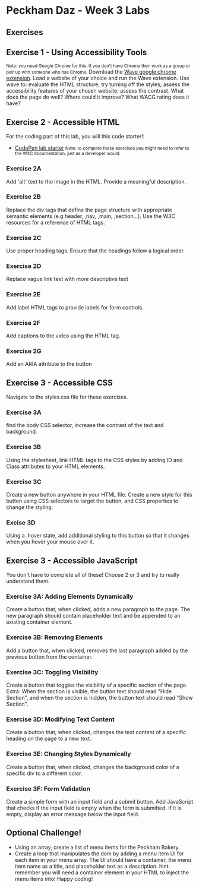 # Peckham Daz - Week 3 Labs
## Exercises
## Exercise 1 - Using Accessibility Tools
<small>Note: you need Google Chrome for this. If you don't have Chrome then work as a group or pair up with someone who has Chrome.</small>
Download the <a href="https://chromewebstore.google.com/detail/wave-evaluation-tool/jbbplnpkjmmeebjpijfedlgcdilocofh">Wave google chrome extension</a>. Load a website of your choice and run the Wave extension. Use wave to: evaluate the HTML structure; try turning off the styles; assess the accessibility features of your chosen website; assess the contrast. What does the page do well? Where could it improve? What WACG rating does it have?
## Exercise 2 - Accessible HTML
For the coding part of this lab, you will this code starter!:
- <a href="https://codepen.io/danhearn-the-looper/pen/GRbJXRy">CodePen lab starter</a>
<small>Note: to complete these exercises you might need to refer to the W3C documentation, just as a developer would.</small>
### Exercise 2A
Add 'alt' text to the image in the HTML. Provide a meaningful description.
### Exercise 2B
Replace the div tags that define the page structure with appropriate semantic elements (e.g header, ,nav, ,main, ,section...). Use the W3C resources for a reference of HTML tags.
### Exercise 2C
Use proper heading tags. Ensure that the headings follow a logical order.
### Exercise 2D
Replace vague link text with more descriptive text
### Exercise 2E
Add label HTML tags to provide labels for form controls.
### Exercise 2F
Add captions to the video using the <track> HTML tag.
### Exercise 2G
Add an ARIA attribute to the button
## Exercise 3 - Accessible CSS
Navigate to the styles.css file for these exercises.
### Exercise 3A
find the body CSS selector, increase the contrast of the text and background.
### Exercise 3B
Using the stylesheet, link HTML tags to the CSS styles by adding ID and Class attributes to your HTML elements.
### Exercise 3C
Create a new button anywhere in your HTML file. Create a new style for this button using CSS selectors to target the button, and CSS properties to change the styling.
### Excise 3D
Using a :hover state, add additional styling to this button so that it changes when you hover your mouse over it.
## Exercise 3 - Accessible JavaScript
You don't have to complete all of these! Choose 2 or 3 and try to really understand them.
### Exercise 3A: Adding Elements Dynamically
Create a button that, when clicked, adds a new paragraph to the page. The new paragraph should contain placeholder text and be appended to an existing container element.
### Exercise 3B: Removing Elements
Add a button that, when clicked, removes the last paragraph added by the previous button from the container.
### Exercise 3C: Toggling Visibility
Create a button that toggles the visibility of a specific section of the page.
Extra: When the section is visible, the button text should read "Hide Section", and when the section is hidden, the button text should read "Show Section".
### Exercise 3D: Modifying Text Content
Create a button that, when clicked, changes the text content of a specific heading on the page to a new text.
### Exercise 3E: Changing Styles Dynamically
Create a button that, when clicked, changes the background color of a specific div to a different color.
### Exercise 3F: Form Validation
Create a simple form with an input field and a submit button. Add JavaScript that checks if the input field is empty when the form is submitted. If it is empty, display an error message below the input field.
## Optional Challenge!
- Using an array, create a list of menu items for the Peckham Bakery.
- Create a loop that manipulates the dom by adding a menu item UI for each item in your menu array. The UI should have a container, the menu item name as a title, and placeholder text as a description.
hint: remember you will need a container element in your HTML to inject the menu items into!
Happy coding!